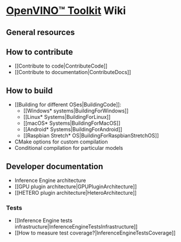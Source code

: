 # [OpenVINO™ Toolkit](https://01.org/openvinotoolkit) Wiki

## General resources

## How to contribute

* [[Contribute to code|ContributeCode]]
* [[Contribute to documentation|ContributeDocs]]

## How to build

* [[Building for different OSes|BuildingCode]]:
  * [[Windows* systems|BuildingForWindows]]
  * [[Linux* Systems|BuildingForLinux]]
  * [[macOS* Systems|BuildingForMacOS]]
  * [[Android* Systems|BuildingForAndroid]]
  * [[Raspbian Stretch* OS|BuildingForRaspbianStretchOS]]
* CMake options for custom compilation
* Conditional compilation for particular models

## Developer documentation

* Inference Engine architecture
* [[GPU plugin architecture|GPUPluginArchitecture]]
* [[HETERO plugin architecture|HeteroArchitecture]]

### Tests

* [[Inference Engine tests infrastructure|InferenceEngineTestsInfrastructure]]
* [[How to measure test coverage?|InferenceEngineTestsCoverage]]
